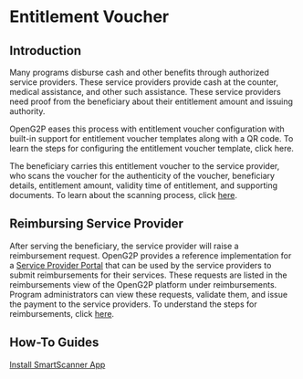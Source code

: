# Entitlement Voucher

## Introduction

Many programs disburse cash and other benefits through authorized service providers. These service providers provide cash at the counter, medical assistance, and other such assistance. These service providers need proof from the beneficiary about their entitlement amount and issuing authority.

OpenG2P eases this process with entitlement voucher configuration with built-in support for entitlement voucher templates along with a QR code. To learn the steps for configuring the entitlement voucher template, click here.

The beneficiary carries this entitlement voucher to the service provider, who scans the voucher for the authenticity of the voucher, beneficiary details, entitlement amount, validity time of entitlement, and supporting documents. To learn about the scanning process, click [here](../../../guides/user-guides/install-smartscanner-app.md).

## Reimbursing Service Provider

After serving the beneficiary, the service provider will raise a reimbursement request. OpenG2P provides a reference implementation for a [Service Provider Portal](../../../guides/user-guides/submit-reimbursement-using-the-service-provider-portal.md) that can be used by the service providers to submit reimbursements for their services. These requests are listed in the reimbursements view of the OpenG2P platform under reimbursements. Program administrators can view these requests, validate them, and issue the payment to the service providers. To understand the steps for reimbursements, click [here](../../../guides/user-guides/reimburse-service-provider.md).

## How-To Guides

[Install SmartScanner App](../../../guides/user-guides/install-smartscanner-app.md)



